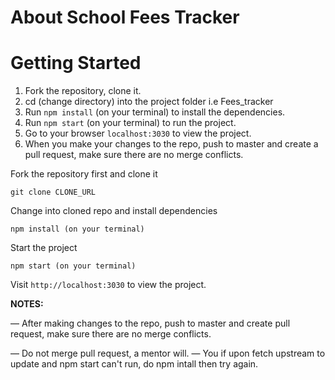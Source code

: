 # About School Fees Tracker

# Getting Started

1. Fork the repository, clone it.
2. cd (change directory) into the project folder i.e Fees_tracker
3. Run `npm install` (on your terminal) to install the dependencies.
4. Run `npm start` (on your terminal) to run the project.
5. Go to your browser `localhost:3030` to view the project.
6. When you make your changes to the repo, push to master and create a pull request, make sure there are no merge conflicts.

Fork the repository first and clone it

```
git clone CLONE_URL
```

Change into cloned repo and install dependencies

```
npm install (on your terminal)
```

Start the project

```
npm start (on your terminal)
```

Visit `http://localhost:3030` to view the project.

**NOTES:**

&mdash; After making changes to the repo, push to master and create pull request, make sure there are no merge conflicts.

&mdash; Do not merge pull request, a mentor will.
&mdash; You if upon fetch upstream to update and npm start can't run, do npm intall then try again.